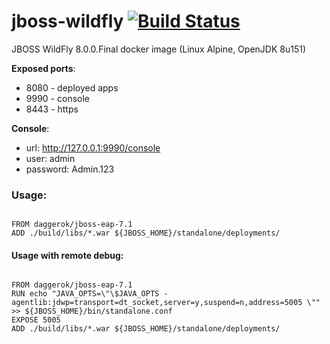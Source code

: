 # jboss-wildfly [![Build Status](https://travis-ci.org/daggerok/jboss-wildfly.svg?branch=master)](https://travis-ci.org/daggerok/jboss-wildfly)
JBOSS WildFly 8.0.0.Final docker image (Linux Alpine, OpenJDK 8u151)

**Exposed ports**:

- 8080 - deployed apps
- 9990 - console
- 8443 - https

**Console**:

- url: http://127.0.0.1:9990/console
- user: admin
- password: Admin.123

### Usage:

```

FROM daggerok/jboss-eap-7.1
ADD ./build/libs/*.war ${JBOSS_HOME}/standalone/deployments/
```

#### Usage with remote debug:

```

FROM daggerok/jboss-eap-7.1
RUN echo "JAVA_OPTS=\"\$JAVA_OPTS -agentlib:jdwp=transport=dt_socket,server=y,suspend=n,address=5005 \"" >> ${JBOSS_HOME}/bin/standalone.conf
EXPOSE 5005
ADD ./build/libs/*.war ${JBOSS_HOME}/standalone/deployments/
```
